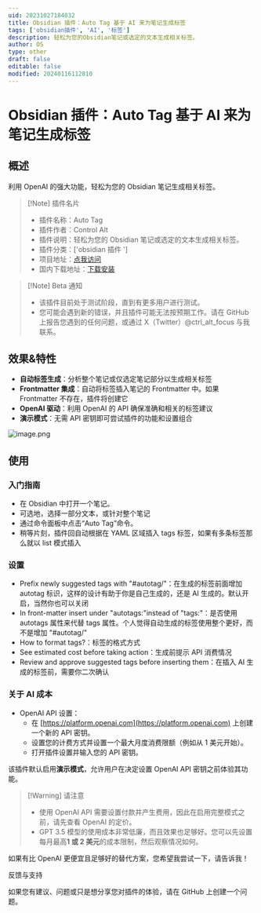 ```yaml
---
uid: 20231027184032
title: Obsidian 插件：Auto Tag 基于 AI 来为笔记生成标签
tags: ['obsidian插件', 'AI', '标签']
description: 轻松为您的Obsidian笔记或选定的文本生成相关标签。
author: OS
type: other
draft: false
editable: false
modified: 20240116112810
---
```


# Obsidian 插件：Auto Tag 基于 AI 来为笔记生成标签

## 概述

利用 OpenAI 的强大功能，轻松为您的 Obsidian 笔记生成相关标签。

> [!Note] 插件名片
> - 插件名称：Auto Tag
> - 插件作者：Control Alt
> - 插件说明：轻松为您的 Obsidian 笔记或选定的文本生成相关标签。
> - 插件分类：['obsidian 插件 ']
> - 项目地址：[点我访问](https://github.com/CtrlAltFocus/obsidian-plugin-auto-tag)
> - 国内下载地址：[下载安装](https://pkmer.cn/products/plugin/pluginMarket/?auto-tag)

> [!Note] Beta 通知
> - 该插件目前处于测试阶段，直到有更多用户进行测试。
> - 您可能会遇到新的错误，并且插件可能无法按预期工作。请在 GitHub 上报告您遇到的任何问题，或通过 X（Twitter）@ctrl_alt_focus 与我联系。

## 效果&特性

- **自动标签生成**：分析整个笔记或仅选定笔记部分以生成相关标签
- **Frontmatter 集成**：自动将标签插入笔记的 Frontmatter 中。如果 Frontmatter 不存在，插件将创建它
- **OpenAI 驱动**：利用 OpenAI 的 API 确保准确和相关的标签建议
- **演示模式**：无需 API 密钥即可尝试插件的功能和设置组合

![image.png](https://cdn.pkmer.cn/images/20240116112246.png!pkmer)

## 使用

### 入门指南

  - 在 Obsidian 中打开一个笔记。
  - 可选地，选择一部分文本，或针对整个笔记
  - 通过命令面板中点击“Auto Tag”命令。
  - 稍等片刻，插件回自动根据在 YAML 区域插入 tags 标签，如果有多条标签那么就以 list 模式插入

### 设置

- Prefix newly suggested tags with "#autotag/"：在生成的标签前面增加 autotag 标识，这样的设计有助于你是自己生成的，还是 AI 生成的。默认开启，当然你也可以关闭
- In front-matter insert under "autotags:"instead of "tags:"：是否使用 autotags 属性来代替 tags 属性。个人觉得自动生成的标签使用整个更好，而不是增加 "#autotag/"
- How to format tags?：标签的格式方式
- See estimated cost before taking action：生成前提示 API 消费情况
- Review and approve suggested tags before inserting them：在插入 AI 生成的标签前，需要你二次确认

### 关于 AI 成本

  - OpenAI API 设置：
	  - 在 [https://platform.openai.com](https://platform.openai.com) 上创建一个新的 API 密钥。
	  - 设置您的计费方式并设置一个最大月度消费限额（例如从 1 美元开始）。
	  - 打开插件设置并输入您的 API 密钥。

该插件默认启用**演示模式**，允许用户在决定设置 OpenAI API 密钥之前体验其功能。

> [!Warning] 请注意
> - 使用 OpenAI API 需要设置付款并产生费用，因此在启用完整模式之前，请先查看 OpenAI 的定价。
> - GPT 3.5 模型的使用成本非常低廉，而且效果也足够好。您可以先设置每月最高**1 或 2 美元**的成本限制，然后观察情况如何。

如果有比 OpenAI 更便宜且足够好的替代方案，您希望我尝试一下，请告诉我！

反馈与支持

如果您有建议、问题或只是想分享您对插件的体验，请在 GitHub 上创建一个问题。
